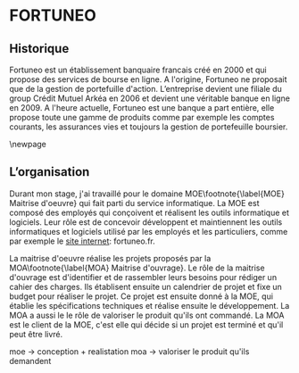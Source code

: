 # FORTUNEO #


## Historique ##


Fortuneo est un établissement banquaire francais créé en 2000 et qui propose des services de bourse en ligne.
A l'origine, Fortuneo ne proposait que de la gestion de portefuille d'action.
L’entreprise devient une filiale du group Crédit Mutuel Arkéa en 2006 et devient une véritable banque en ligne en 2009.
A l'heure actuelle, Fortuneo est une banque a part entière, elle propose toute une gamme de produits comme par exemple les comptes courants, les 
assurances vies et toujours la gestion de portefeuille boursier.


\newpage


## L’organisation ##

Durant mon stage, j'ai travaillé pour le domaine MOE\footnote{\label{MOE} Maitrise d'oeuvre} qui fait parti du service informatique.
La MOE est composé des employés qui conçoivent et réalisent les outils informatique et logiciels. Leur rôle est de concevoir 
 développent et maintiennent les outils informatiques et logiciels 
utilisé par les employés et les particuliers, comme par exemple le [site internet](http://www.fortuneo.fr "fortuneo.fr"): fortuneo.fr.

La maitrise d'oeuvre réalise les projets proposés par la MOA\footnote{\label{MOA} Maitrise d'ouvrage}. Le
rôle de la maitrise d'ouvrage est d'identifier et de rassembler leurs besoins pour rédiger un cahier des charges.
Ils établisent ensuite un calendrier de projet et fixe un budget pour réaliser le projet. Ce projet est ensuite
donné à la MOE, qui établie les spécifications techniques et réalise ensuite le développement. La MOA a aussi le 
le rôle de valoriser le produit qu'ils ont commandé. La MOA est le client de la MOE, 
c'est elle qui décide si un projet est terminé et qu'il peut être livré.

moe -> conception + realistation
moa -> valoriser le produit qu'ils demandent
